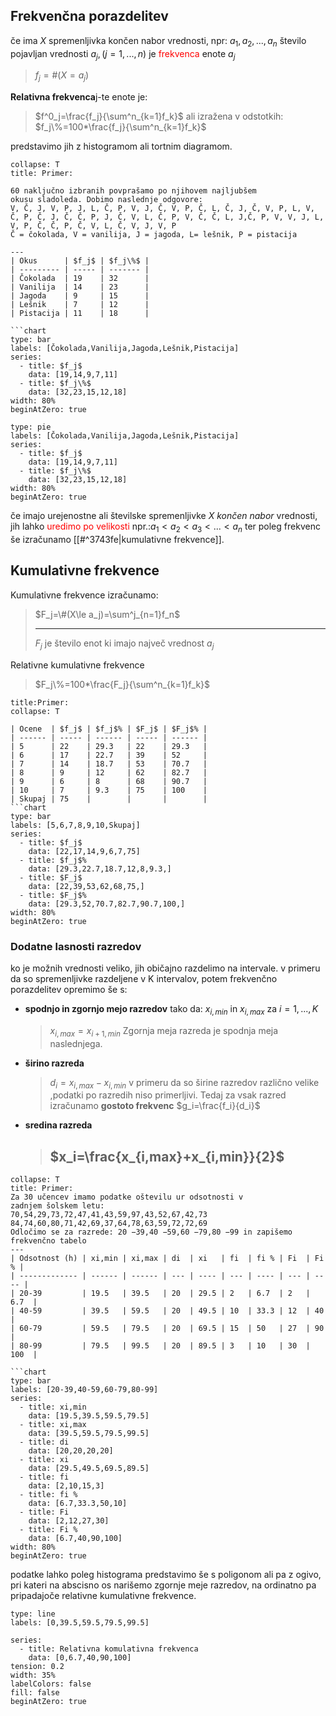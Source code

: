 ## Frekvenčna porazdelitev
če ima $X$ spremenljivka končen nabor vrednosti, npr: $a_1,a_2,...,a_n$
število pojavljan vrednosti $a_j,(j=1,...,n)$ je <span style="color:red">frekvenca</span> enote $a_j$
>$f_j=\#(X=a_j)$

**Relativna frekvenca**j-te enote je:
>$f^0_j=\frac{f_j}{\sum^n_{k=1}f_k}$
>ali izražena v odstotkih:
>$f_j\%=100*\frac{f_j}{\sum^n_{k=1}f_k}$

predstavimo jih z histogramom ali tortnim diagramom. 
```ad-example
collapse: T
title: Primer:

60 naključno izbranih povprašamo po njihovem najljubšem  
okusu sladoleda. Dobimo naslednje odgovore:  
V, Č, J, V, P, J, L, Č, P, V, J, Č, V, P, Č, L, Č, J, Č, V, P, L, V, Č, P, Č, J, Č, Č, P, J, Č, V, L, Č, P, V, Č, Č, L, J,Č, P, V, V, J, L, V, P, Č, Č, P, Č, V, L, Č, V, J, V, P  
Č = čokolada, V = vanilija, J = jagoda, L= lešnik, P = pistacija

---
| Okus      | $f_j$ | $f_j\%$ |
| --------- | ----- | ------- |
| Čokolada  | 19    | 32      |
| Vanilija  | 14    | 23      |
| Jagoda    | 9     | 15      |
| Lešnik    | 7     | 12      |
| Pistacija | 11    | 18      |

```chart
type: bar
labels: [Čokolada,Vanilija,Jagoda,Lešnik,Pistacija]
series:
  - title: $f_j$
    data: [19,14,9,7,11]
  - title: $f_j\%$
    data: [32,23,15,12,18]
width: 80%
beginAtZero: true

```
```chart
type: pie
labels: [Čokolada,Vanilija,Jagoda,Lešnik,Pistacija]
series:
  - title: $f_j$
    data: [19,14,9,7,11]
  - title: $f_j\%$
    data: [32,23,15,12,18]
width: 80%
beginAtZero: true
```
če imajo urejenostne ali številske spremenljivke $X$ *končen nabor* vrednosti, jih lahko <span style="color:red">uredimo po velikosti</span> npr.:$a_1<a_2<a_3<...<a_n$ ter poleg frekvenc še izračunamo [[#^3743fe|kumulativne frekvence]].
## Kumulativne frekvence
Kumulativne frekvence izračunamo:
>$F_j=\#(X\le a_j)=\sum^j_{n=1}f_n$
>____
>$F_j$ je število enot ki imajo največ vrednost $a_j$

Relativne kumulativne frekvence
>$F_j\%=100*\frac{F_j}{\sum^n_{k=1}f_k}$

```ad-example
title:Primer:
collapse: T

| Ocene  | $f_j$ | $f_j$% | $F_j$ | $F_j$% |
| ------ | ----- | ------ | ----- | ------ |
| 5      | 22    | 29.3   | 22    | 29.3   |
| 6      | 17    | 22.7   | 39    | 52     |
| 7      | 14    | 18.7   | 53    | 70.7   |
| 8      | 9     | 12     | 62    | 82.7   |
| 9      | 6     | 8      | 68    | 90.7   |
| 10     | 7     | 9.3    | 75    | 100    |
| Skupaj | 75    |        |       |        |
```chart
type: bar
labels: [5,6,7,8,9,10,Skupaj]
series:
  - title: $f_j$
    data: [22,17,14,9,6,7,75]
  - title: $f_j$%
    data: [29.3,22.7,18.7,12,8,9.3,]
  - title: $F_j$
    data: [22,39,53,62,68,75,]
  - title: $F_j$%
    data: [29.3,52,70.7,82.7,90.7,100,]
width: 80%
beginAtZero: true
```
### Dodatne lasnosti razredov
ko je možnih vrednosti veliko, jih običajno razdelimo na intervale. v primeru da so spremenljivke razdeljene v K intervalov, potem frekvenčno porazdelitev opremimo še s:
- **spodnjo in zgornjo mejo razredov** tako da:
	$x_{i,min}$ in $x_{i,max}$ za $i=1,...,K$
	>$x_{i,max}=x_{i+1,min}$
	Zgornja meja razreda je spodnja meja naslednjega.
- **širino razreda**
	>$d_i=x_{i,max}-x_{i,min}$
	v primeru da so širine razredov različno velike ,podatki po razredih niso primerljivi. Tedaj za vsak razred izračunamo **gostoto frekvenc**
	$g_i=\frac{f_i}{d_i}$
	
- **sredina razreda**
	>$x_i=\frac{x_{i,max}+x_{i,min}}{2}$
	>--

```ad-example
collapse: T
title: Primer:
Za 30 učencev imamo podatke oštevilu ur odsotnosti v  
zadnjem šolskem letu:  
70,54,29,73,72,47,41,43,59,97,43,52,67,42,73  
84,74,60,80,71,42,69,37,64,78,63,59,72,72,69  
Odločimo se za razrede: 20 −39,40 −59,60 −79,80 −99 in zapišemo  
frekvenčno tabelo
---
| Odsotnost (h) | xi,min | xi,max | di  | xi   | fi  | fi % | Fi  | Fi % |
| ------------- | ------ | ------ | --- | ---- | --- | ---- | --- | ---- |
| 20-39         | 19.5   | 39.5   | 20  | 29.5 | 2   | 6.7  | 2   | 6.7  |
| 40-59         | 39.5   | 59.5   | 20  | 49.5 | 10  | 33.3 | 12  | 40   |
| 60-79         | 59.5   | 79.5   | 20  | 69.5 | 15  | 50   | 27  | 90   | 
| 80-99         | 79.5   | 99.5   | 20  | 89.5 | 3   | 10   | 30  | 100  |

```chart
type: bar
labels: [20-39,40-59,60-79,80-99]
series:
  - title: xi,min
    data: [19.5,39.5,59.5,79.5]
  - title: xi,max
    data: [39.5,59.5,79.5,99.5]
  - title: di
    data: [20,20,20,20]
  - title: xi
    data: [29.5,49.5,69.5,89.5]
  - title: fi
    data: [2,10,15,3]
  - title: fi %
    data: [6.7,33.3,50,10]
  - title: Fi
    data: [2,12,27,30]
  - title: Fi %
    data: [6.7,40,90,100]
width: 80%
beginAtZero: true
```
podatke lahko poleg histograma predstavimo še s poligonom ali pa z ogivo, pri kateri na abscisno os narišemo zgornje meje razredov, na ordinatno pa pripadajoče relativne kumulativne frekvence.
```chart
type: line
labels: [0,39.5,59.5,79.5,99.5]

series:
  - title: Relativna komulativna frekvenca
    data: [0,6.7,40,90,100]
tension: 0.2
width: 35%
labelColors: false
fill: false
beginAtZero: true
```